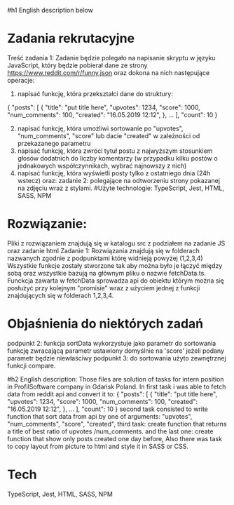 #h1 English description below

# Zadania rekrutacyjne

Treść zadania 1:
Zadanie będzie polegało na napisanie skryptu w języku JavaScript, który będzie pobierał dane ze strony https://www.reddit.com/r/funny.json oraz dokona na nich następujące operacje:

1. napisać funkcję, która przekształci dane do struktury:

{
"posts": [
{
"title": "put title here",
"upvotes": 1234,
"score": 1000,
"num_comments": 100,
"created": "16.05.2019 12:12",
},
...
],
"count": 10
}

2. napisać funkcję, która umożliwi sortowanie po "upvotes", "num_comments", "score" lub dacie "created" w zależności od przekazanego parametru
3. napisać funkcję, która zwróci tytuł postu z najwyższym stosunkiem głosów dodatnich do liczby komentarzy (w przypadku kilku postów o jednakowych współczynnikach, wybrać najnowszy z nich)
4. napisać funkcję, która wyświetli posty tylko z ostatniego dnia (24h wstecz)
   oraz:
   zadanie 2: polegające na odtworzeniu strony pokazanej na zdjęciu wraz z stylami.
   #Użyte technologie:
   TypeScript, Jest, HTML, SASS, NPM

# Rozwiązanie:

Pliki z rozwiązaniem znajdują się w katalogu src z podziałem na zadanie JS oraz zadanie html
Zadanie 1:
Rozwiązania znajdują się w folderach nazwanych zgodnie z podpunktami którę widnieją powyżej (1,2,3,4)
Wszystkie funkcje zostały stworzone tak aby można było je łączyć między sobą oraz wszystkie bazują na głównym pliku o nazwie fetchData.ts. Funckcja zawarta w fetchData sprowadza api do obiektu którym można się posłużyć przy kolejnym "promisie" wraz z użyciem jednej z funkcji znajdujących się w folderach 1,2,3,4.

# Objaśnienia do niektórych zadań

podpunkt 2: funkcja sortData wykorzystuje jako parametr do sortowania funkcję zwracającą parametr ustawiony domyślnie na 'score' jeżeli podany parametr będzie niewłaściwy
podpunkt 3: do sortowania użyto zewnętrznej funkcji compare.

#h2 English description:
Those files are solution of tasks for intern position in ProfilSoftware company in Gdańsk Poland.
In first task i was able to fetch data from reddit api and convert it to:
{
"posts": [
{
"title": "put title here",
"upvotes": 1234,
"score": 1000,
"num_comments": 100,
"created": "16.05.2019 12:12",
},
...
],
"count": 10
}
second task consisted to write function that sort data from api by one of arguments:
"upvotes", "num_comments", "score", "created",
third task: create function that returns a title of best ratio of upvotes /num_comments.
and the last one: create function that show only posts created one day before,
Also there was task to copy layout from picture to html and style it in SASS or CSS.

# Tech

TypeScript, Jest, HTML, SASS, NPM
